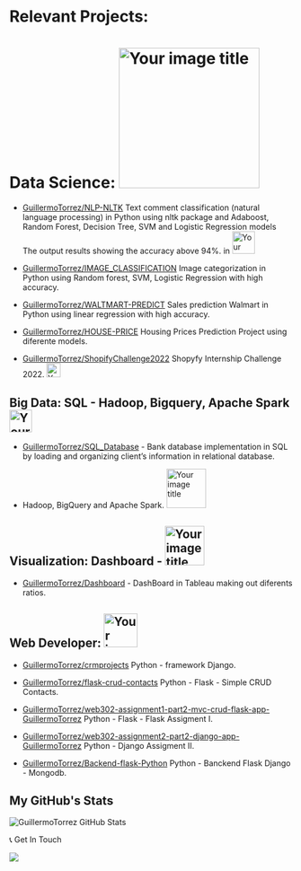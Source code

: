 # Relevant Projects:

# Data Science: <img src="https://user-images.githubusercontent.com/66857623/154593273-589f3329-f72e-4f6c-a16c-8fe1c269a060.png" alt="Your image title" width="250"/>

- [GuillermoTorrez/NLP-NLTK](https://github.com/GuillermoTorrez/NLP-NLTK) Text comment classification (natural language processing) in Python using nltk package and Adaboost, Random Forest, Decision Tree, SVM and Logistic Regression models The output results showing the accuracy above 94%. in <img src="https://user-images.githubusercontent.com/66857623/158089003-41cb6f8a-80da-46ae-9c3b-cfcc1a37a22b.png" alt="Your image title" width="40"/>

- [GuillermoTorrez/IMAGE_CLASSIFICATION](https://github.com/GuillermoTorrez/IMAGE_CLASSIFICATION) Image categorization in Python using Random forest, SVM, Logistic Regression with high accuracy.

- [GuillermoTorrez/WALTMART-PREDICT](https://github.com/GuillermoTorrez/WALTMART-PREDICT) Sales prediction Walmart in Python using linear regression with high accuracy.

- [GuillermoTorrez/HOUSE-PRICE](https://github.com/GuillermoTorrez/HOUSE-PRICE) Housing Prices Prediction Project using diferente models.
  
- [GuillermoTorrez/ShopifyChallenge2022](https://github.com/GuillermoTorrez/ShopifyChallenge2022) Shopyfy Internship Challenge 2022. <img src="https://user-images.githubusercontent.com/66857623/154747838-1e9ab423-2858-4682-b136-bffbfc4de114.png" alt="Your image title" width="25"/>
  
## Big Data: SQL - Hadoop, Bigquery, Apache Spark <img src="https://user-images.githubusercontent.com/66857623/158087721-e1cdee66-37b4-4fe3-bf12-3de45140723c.png" alt="Your image title" width="40"/>

- [GuillermoTorrez/SQL_Database](https://github.com/GuillermoTorrez/SQL_Database) - Bank database implementation in SQL by loading and organizing client’s information in relational database.

- Hadoop, BigQuery and Apache Spark. <img src="https://user-images.githubusercontent.com/66857623/158088114-867fb7e4-9daf-4822-b6dc-801d81b5689f.png" alt="Your image title" width="70"/> 

## Visualization: Dashboard - <img src="https://user-images.githubusercontent.com/66857623/158086856-37ad5047-1684-4a63-a3ec-c6cbf398b903.png" alt="Your image title" width="70"/>

- [GuillermoTorrez/Dashboard](https://github.com/GuillermoTorrez/DASHBOARD) - DashBoard in Tableau making out diferents ratios.

## Web Developer: <img src="https://user-images.githubusercontent.com/66857623/158086615-8ba71ad3-b966-43c1-ab2b-da169244c19c.png" alt="Your image title" width="60"/>

- [GuillermoTorrez/crmprojects](https://github.com/GuillermoTorrez/crmproyects) Python - framework Django.

- [GuillermoTorrez/flask-crud-contacts](https://github.com/GuillermoTorrez/flask-crud-contacts) Python - Flask - Simple CRUD Contacts.

- [GuillermoTorrez/web302-assignment1-part2-mvc-crud-flask-app-GuillermoTorrez](https://github.com/GuillermoTorrez/web302-assignment1-part2-mvc-crud-flask-app-GuillermoTorrez) Python - Flask - Flask Assigment I.

- [GuillermoTorrez/web302-assignment2-part2-django-app-GuillermoTorrez](https://github.com/GuillermoTorrez/web302-assignment2-part2-django-app-GuillermoTorrez) Python - Django Assigment II.

- [GuillermoTorrez/Backend-flask-Python](https://github.com/GuillermoTorrez/Backend-flask-Python) Python - Banckend Flask Django - Mongodb.

## My GitHub's Stats
![GuillermoTorrez GitHub Stats](https://github-readme-stats.vercel.app/api?username=GuillermoTorrez&show_icons=true&title_color=fff&bg_color=80,3a0943,000&text_color=fff&icon_color=c435e8&hide_border=true)


📞 Get In Touch

[![](https://img.shields.io/badge/Email-000?style=for-the-badge&logo=gmail)](mailto:guillermo.torrez@gmail.com)
